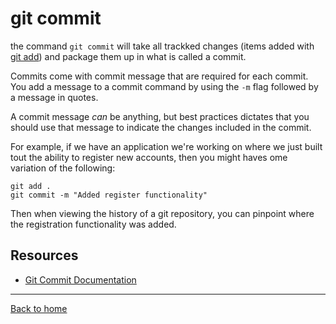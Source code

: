 # git commit

the command `git commit` will take all trackked changes (items added with [git add](./add.md)) and package them up in what is called a commit.

Commits come with commit message that are required for each commit. You add a message to a commit command by using the `-m` flag followed by a message in quotes.

A commit message _can_ be anything, but best practices dictates that you should use that message to indicate the changes included in the commit.

For example, if we have an application we're working on where we just built tout the ability to register new accounts, then you might haves ome variation of the following:

```
git add .
git commit -m "Added register functionality"
```

Then when viewing the history of a git repository, you can pinpoint where the registration functionality was added.

## Resources

- [Git Commit Documentation](https://git-scm.com/docs/git-commit)

---

[Back to home](../README.md)